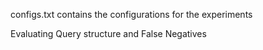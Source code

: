 configs.txt contains the configurations for the experiments

Evaluating Query structure and False Negatives